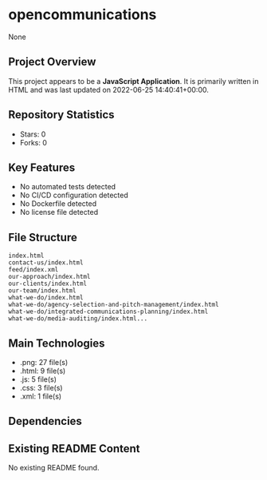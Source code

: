 # opencommunications

None

## Project Overview

This project appears to be a **JavaScript Application**. It is primarily written in HTML and was last updated on 2022-06-25 14:40:41+00:00.

## Repository Statistics
- Stars: 0
- Forks: 0

## Key Features
- No automated tests detected
- No CI/CD configuration detected
- No Dockerfile detected
- No license file detected

## File Structure
```
index.html
contact-us/index.html
feed/index.xml
our-approach/index.html
our-clients/index.html
our-team/index.html
what-we-do/index.html
what-we-do/agency-selection-and-pitch-management/index.html
what-we-do/integrated-communications-planning/index.html
what-we-do/media-auditing/index.html...
```

## Main Technologies
- .png: 27 file(s)
- .html: 9 file(s)
- .js: 5 file(s)
- .css: 3 file(s)
- .xml: 1 file(s)

## Dependencies


## Existing README Content

No existing README found.

